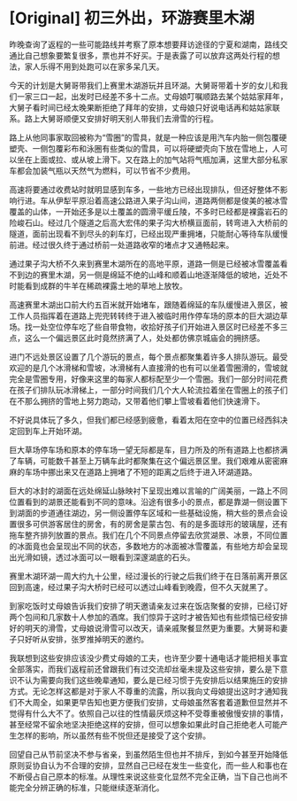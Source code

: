 # [Original] 初三外出，环游赛里木湖


昨晚查询了返程的一些可能路线并考察了原本想要拜访途径的宁夏和湖南，路线交通比自己想象要繁复很多，票也并不好买。于是表露了可以放弃这两处行程的想法，家人乐得不用到处跑可以在家多呆几天。

今天的计划是大舅哥带我们上赛里木湖游玩并且环湖。大舅哥带着十岁的女儿和我们一家三口一起，出发时已经差不多十二点。丈母娘叮嘱顺路去某个姑姑家拜年，大舅子看时间已经太晚果断拒绝了拜年的安排，丈母娘只好说电话再和姑姑家联系。路上大舅哥顺便又安排好明天别人带我们去滑雪的行程。

路上从他同事家取回被称为“雪圈”的雪具，就是一种应该是用汽车内胎一侧包覆硬塑壳、一侧包覆彩布和泳圈有些类似的雪具，可以将硬塑壳向下放在雪地上，人可以坐在上面或拉、或从坡上滑下。又在路上的加气站将气瓶加满，这里大部分私家车都会加装气瓶以天然气为燃料，可以节省不少费用。

高速将要通过收费站时就明显感到车多，一些地方已经出现排队，但还好整体不影响行进。车从伊犁平原沿着高速公路进入果子沟山间，道路两侧都是俊美的被冰雪覆盖的山体，一开始还多是以土覆盖的圆滑平缓丘陵，不多时已经都是裸露岩石的险峻石山。经过几个隧道之后高大宏伟的果子沟大桥横亘面前，转弯进入大桥前的隧道，面前出现看不到尽头的刹车灯，已经出现严重拥堵，只能耐心等待车队缓慢前进。经过很久终于通过桥前一处道路收窄的堵点才又通畅起来。

通过果子沟大桥不久来到赛里木湖所在的高地平原，道路一侧是已经被冰雪覆盖看不到边的赛里木湖，另一侧是绵延不绝的山峰和顺着山地逐渐降低的坡地，近处不时能看到成群的牛羊在稀疏裸露土地的草地上放牧。

高速赛里木湖出口前大约五百米就开始堵车，跟随着绵延的车队缓慢进入景区，被工作人员指挥着在道路上兜兜转转终于进入被临时用作停车场的原本的巨大湖边草场。找一处空位停车吃了些自带食物，收拾好孩子们开始进入景区时已经差不多三点，这么一个偏远景区此时竟然挤满了人，处处都仿佛京城庙会的拥挤感。

进门不远处景区设置了几个游玩的景点，每个景点都聚集着许多人排队游玩。最受欢迎的是几个冰滑梯和雪坡，冰滑梯有人直接滑的也有可以坐着雪圈滑的，雪坡就完全是雪圈专用，好像来这里的每家人都标配至少一个雪圈。我们一部分时间花费在孩子们排队玩冰滑梯上，一部分时间我们几个大人轮流拉着坐在雪圈上的孩子们在不那么拥挤的雪地上努力跑动，又带着他们攀上雪坡看着他们快速滑下。

不好说具体玩了多久，但我们都已经感到疲惫，看着太阳在空中的位置已经西斜决定回到车上开始环湖。

巨大草场停车场和原本的停车场一望无际都是车，目力所及的所有道路上也都挤满了车辆，可能数千甚至上万辆车此时都聚集在这个偏远景区里。我们艰难从密密麻麻的车场中挪出来又在道路上拥堵了不短的距离之后终于进入环湖道路。

巨大的冰封的湖面在远处绵延山脉映衬下呈现出难以言喻的广阔美丽，一路上不同位置看到的湖景还能看到不同的意味。沿途有很多小的景点，都是靠湖一侧设置下到湖面的步道通往湖边，另一侧设置停车区域和一些基础设施，稍大些的景点会设置很多可供游客居住的房舍，有的房舍是蒙古包、有的是多面球形的玻璃屋，还有拖车整齐排列放置的景点。我们在几个不同景点停留去欣赏湖景、冰景，不同位置的冰面竟也会呈现出不同的状态，多数地方的冰面被冰雪覆盖，有些地方却会呈现出光滑如镜，透过冰面可以一眼看到深邃湖底的石头。

赛里木湖环湖一周大约九十公里，经过漫长的行驶之后我们终于在日落前离开景区回到高速，经过果子沟大桥时已经可以透过山峰看到晚霞，但不久天就黑了。

到家吃饭时丈母娘告诉我们安排了明天邀请亲友过来在饭店聚餐的安排，已经订好两个包间和几家数十人参加的酒席。我们惊异于这时才被告知也有些烦恼已经安排好的明天的滑雪，丈母娘说滑雪可以改天，请亲戚聚餐显然更为重要。大舅哥和妻子只好听从安排，张罗推掉明天的邀约。

我联想到这些安排应该没少费丈母娘的工夫，也许至少要十通电话才能把相关事宜全部落实，而我们返程前还曾跟我们有过交流却丝毫未提及这些安排，要么是下意识不认为需要向我们这些晚辈通知，要么是已经习惯于先安排后以结果施压的安排方式。无论怎样这都是对于家人不尊重的流露，所以我向丈母娘提出这时才通知我们不大周全，如果更早告知也更方便我们安排，丈母娘虽然客套着道歉但显然并不觉得有什么大不了。依照自己以往的性情最厌烦这种不受尊重被傲慢安排的事情，甚至经常不留余地坚决拒绝这样的安排，但可以想象如果此时自己拒绝老人可能产生怎样的影响，所以虽然有些不悦但还是接受了这个安排。

回望自己从节前坚决不参与省亲，到虽然陌生但也并不排斥，到如今甚至开始降低原则妥协自认为不合理的安排，显然自己已经在发生一些变化，而一些人和事也在不断侵占自己原本的标准。从理性来说这些变化显然不完全正确，当下自己也尚不能完全分辨正确的标准，只能继续逐渐消化。
